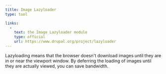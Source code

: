 ```yaml
---
title: Image Lazyloader
type: tool

links:
  -
    text: the Image Lazyloader module
    type: official
    url: https://www.drupal.org/project/lazyloader
---
```


Lazyloading means that the browser doesn't download images until they are in or near the viewport window. By deferring the loading of images until they are actually viewed, you can save bandwidth.
